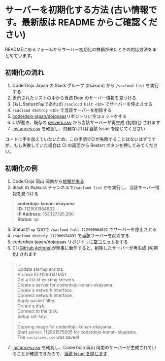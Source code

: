 サーバーを初期化する方法 (古い情報です。最新版は README からご確認ください)
===========================================================================

READMEにあるフォームからサーバー初期化の依頼が来たときの対応方法をまとめています。

## 初期化の流れ

1. CoderDojo Japan の Slack グループ (#sakura) から `/sacloud list` を実行する
2. 表示されたリストの中から当該 Dojo のサーバー情報を見つける
3. (もしStatusが`up`であれば) `/sacloud halt <ID>` でサーバーを停止させる
4. `/sacloud destroy <ID>` で当該サーバーを削除する
5. [coderdojo-japan/dojopaas](https://github.com/coderdojo-japan/dojopaas/)リポジトリに空コミットをする
6. CIが動き、既存の [servers.csv](https://github.com/coderdojo-japan/dojopaas/blob/main/servers.csv) から当該サーバーが再生成 (初期化) されます
7. [instances.csv](https://github.com/coderdojo-japan/dojopaas/blob/gh-pages/instances.csv) を確認し、問題なければ当該 Issue を閉じてください

コードに手を加えていないため、この手順でCIが失敗することはないはずですが、もし失敗していた場合は CI の画面から Restart ボタンを押してみてください。

## 初期化の例

1. CoderDojo 岡山 岡南から[依頼が来る](https://github.com/coderdojo-japan/dojopaas/issues/77)
2. Slack の #sakura チャンネルで`/sacloud list` かを実行し、当該サーバー情報を見つける

> **coderdojo-konan-okayama**   
> **ID:** 112900984832   
> **IP Address:** 153.127.195.200   
> **Status:** up

3. Statusが `up` なので `/sacloud halt 112900984832` でサーバーを停止させる
4. `/sacloud destroy 112900984832` で当該サーバーを削除する
5. coderdojo-japan/dojopaas リポジトリに[空コミット](https://github.com/coderdojo-japan/dojopaas/commit/854418bb09e7d30ef5e62418f7f07da4855c3674)をする
6. CI ([GitHub Actions](https://github.com/coderdojo-japan/dojopaas/actions))が無事に動作すると、削除したサーバーが再生成 (初期化) されます

> ...   
> Update startup scripts.   
> Archive ID:112901411351   
> Get a list of existing servers.   
> Create a server for coderdojo-konan-okayama.   
> Create a network interface.   
> Connect network interface.   
> Apply packet filter.   
> Create a disk.   
> Connect to the disk.   
> Setup ssh key.   
> ...   
> Copying image for coderdojo-konan-okayama...   
> Start server: 112901575095 for coderdojo-konan-okayama.   
> The `instances.csv` was saved!

7. [instances.csv](https://github.com/coderdojo-japan/dojopaas/commit/b74dba6a2e378dbfa36ea881729591fecca05fb5#diff-3dfe38357946121c2f0b04a2f80cec54R23) を確認し、CoderDojo 岡山 岡南のサーバーが生成されていることが確認できたので、[当該 Issue を閉じます](https://github.com/coderdojo-japan/dojopaas/issues/77)
